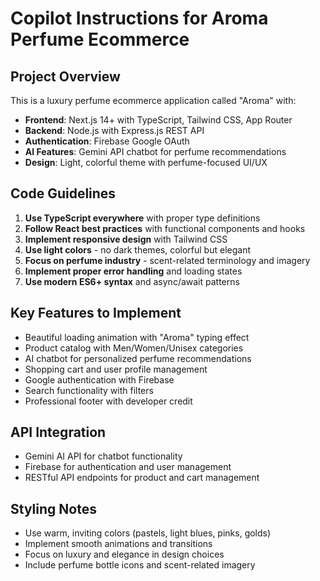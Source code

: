 # Copilot Instructions for Aroma Perfume Ecommerce

<!-- Use this file to provide workspace-specific custom instructions to Copilot. For more details, visit https://code.visualstudio.com/docs/copilot/copilot-customization#_use-a-githubcopilotinstructionsmd-file -->

## Project Overview
This is a luxury perfume ecommerce application called "Aroma" with:
- **Frontend**: Next.js 14+ with TypeScript, Tailwind CSS, App Router
- **Backend**: Node.js with Express.js REST API
- **Authentication**: Firebase Google OAuth
- **AI Features**: Gemini API chatbot for perfume recommendations
- **Design**: Light, colorful theme with perfume-focused UI/UX

## Code Guidelines
1. **Use TypeScript everywhere** with proper type definitions
2. **Follow React best practices** with functional components and hooks
3. **Implement responsive design** with Tailwind CSS
4. **Use light colors** - no dark themes, colorful but elegant
5. **Focus on perfume industry** - scent-related terminology and imagery
6. **Implement proper error handling** and loading states
7. **Use modern ES6+ syntax** and async/await patterns

## Key Features to Implement
- Beautiful loading animation with "Aroma" typing effect
- Product catalog with Men/Women/Unisex categories
- AI chatbot for personalized perfume recommendations
- Shopping cart and user profile management
- Google authentication with Firebase
- Search functionality with filters
- Professional footer with developer credit

## API Integration
- Gemini AI API for chatbot functionality
- Firebase for authentication and user management
- RESTful API endpoints for product and cart management

## Styling Notes
- Use warm, inviting colors (pastels, light blues, pinks, golds)
- Implement smooth animations and transitions
- Focus on luxury and elegance in design choices
- Include perfume bottle icons and scent-related imagery

